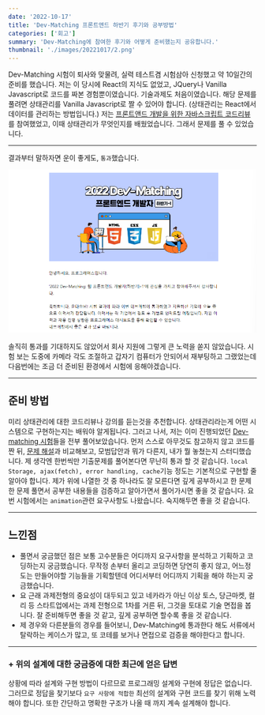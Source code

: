 ```yaml
---
date: '2022-10-17'
title: 'Dev-Matching 프론트앤드 하반기 후기와 공부방법'
categories: ['회고']
summary: 'Dev-Matching에 참여한 후기와 어떻게 준비했는지 공유합니다.'
thumbnail: './images/20221017/2.png'
---
```


Dev-Matching 시험이 퇴사와 맞물려, 실력 테스트겸 시험삼아 신청했고 약 10일간의 준비를 했습니다. 저는 이 당시에 React의 지식도 없었고, JQuery나 Vanilla Javascript로 코드를 짜본 경험뿐이였습니다. 기술과제도 처음이였습니다. 해당 문제를 풀려면 상태관리를 Vanilla Javascript로 짤 수 있어야 합니다. (상태관리는 React에서 데이터를 관리하는 방법입니다.) 저는 [프론트앤드 개발을 위한 자바스크립트 코드리뷰](https://school.programmers.co.kr/learn/courses/15244)를 참여했었고, 이때 상태관리가 무엇인지를 배웠었습니다. 그래서 문제를 풀 수 있었습니다.

---

결과부터 말하자면 운이 좋게도, `통과`했습니다.

![2022 Dev-Matching 프론트앤드 개발자 하반기-1](./images/20221017/1.png)

솔직히 통과를 기대하지도 않았어서 회사 지원에 그렇게 큰 노력을 쏟지 않았습니다. 시험 보는 도중에 카메라 각도 조절하고 갑자기 컴퓨터가 안되어서 재부팅하고 그랬었는데 다음번에는 조금 더 준비된 환경에서 시험에 응해야겠습니다.

---

## 준비 방법

미리 상태관리에 대한 코드리뷰나 강의를 듣는것을 추천합니다. 상태관리라는게 어떤 시스템으로 구현하는지는 배워야 알게됩니다. 그러고 나서, 저는 이미 진행되었던 [Dev-matching 시험](https://school.programmers.co.kr/skill_check_assignments)들을 전부 풀어보았습니다. 먼저 스스로 아무것도 참고하지 않고 코드를 짠 뒤, [문제 해설](https://prgms.tistory.com/53)과 비교해보고, 모범답안과 뭐가 다른지, 내가 뭘 놓쳤는지 스터디했습니다. 제 생각엔 한번씩만 기출문제를 풀어본다면 무난히 통과 할 것 같습니다. `local Storage, ajax(fetch), error handling, cache`기능 정도는 기본적으로 구현할 줄 알아야 합니다. 제가 위에 나열한 것 중 하나라도 잘 모른다면 깊게 공부하시고 한 문제 한 문제 풀면서 공부한 내용들을 검증하고 알아가면서 풀어가시면 좋을 것 같습니다. 요번 시험에서는 `animation`관련 요구사항도 나왔습니다. 숙지해두면 좋을 것 같습니다.

---

## 느낀점

- 풀면서 궁금했던 점은 보통 고수분들은 어디까지 요구사항을 분석하고 기획하고 코딩하는지 궁금했습니다. 무작정 손부터 올리고 코딩하면 당연히 좋지 않고, 어느정도는 만들어야할 기능들을 기획할텐데 어디서부터 어디까지 기획을 해야 하는지 궁금했습니다.
- 요 근래 과제전형의 중요성이 대두되고 있고 네카라가 아닌 이상 토스, 당근마켓, 컬리 등 스타트업에서는 과제 전형으로 1차를 거른 뒤, 그것을 토대로 기술 면접을 봅니다. 잘 준비해두면 좋을 것 같고, 깊게 공부하면 할수록 좋을 것 같습니다.
- 제 경우와 다른분들의 경우를 들어보니, Dev-Matching에 통과한다 해도 서류에서 탈락하는 케이스가 많고, 또 코테를 보거나 면접으로 검증을 해야한다고 합니다.

---

### + 위의 설계에 대한 궁금증에 대한 최근에 얻은 답변

상황에 따라 설계와 구현 방법이 다르므로 프로그래밍 설계와 구현에 정답은 없습니다. 그러므로 정답을 찾기보다 `요구 사항에 적합한` 최선의 설계와 구현 코드를 찾기 위해 노력해야 합니다. 또한 간단하고 명확한 구조가 나올 때 까지 계속 설계해야 합니다.
